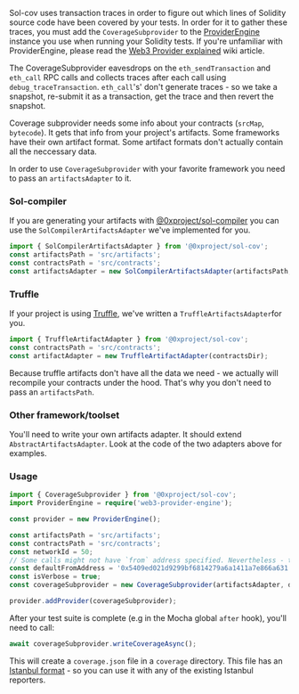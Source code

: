 Sol-cov uses transaction traces in order to figure out which lines of Solidity source code have been covered by your tests. In order for it to gather these traces, you must add the `CoverageSubprovider` to the [ProviderEngine](https://github.com/MetaMask/provider-engine) instance you use when running your Solidity tests. If you're unfamiliar with ProviderEngine, please read the [Web3 Provider explained](https://0xproject.com/wiki#Web3-Provider-Explained) wiki article.

The CoverageSubprovider eavesdrops on the `eth_sendTransaction` and `eth_call` RPC calls and collects traces after each call using `debug_traceTransaction`. `eth_call`'s' don't generate traces - so we take a snapshot, re-submit it as a transaction, get the trace and then revert the snapshot.

Coverage subprovider needs some info about your contracts (`srcMap`, `bytecode`). It gets that info from your project's artifacts. Some frameworks have their own artifact format. Some artifact formats don't actually contain all the neccessary data.

In order to use `CoverageSubprovider` with your favorite framework you need to pass an `artifactsAdapter` to it.

### Sol-compiler

If you are generating your artifacts with [@0xproject/sol-compiler](https://0xproject.com/docs/sol-compiler) you can use the `SolCompilerArtifactsAdapter` we've implemented for you.

```typescript
import { SolCompilerArtifactsAdapter } from '@0xproject/sol-cov';
const artifactsPath = 'src/artifacts';
const contractsPath = 'src/contracts';
const artifactsAdapter = new SolCompilerArtifactsAdapter(artifactsPath, contractsPath);
```

### Truffle

If your project is using [Truffle](https://truffleframework.com/), we've written a `TruffleArtifactsAdapter`for you.

```typescript
import { TruffleArtifactAdapter } from '@0xproject/sol-cov';
const contractsPath = 'src/contracts';
const artifactAdapter = new TruffleArtifactAdapter(contractsDir);
```

Because truffle artifacts don't have all the data we need - we actually will recompile your contracts under the hood. That's why you don't need to pass an `artifactsPath`.

### Other framework/toolset

You'll need to write your own artifacts adapter. It should extend `AbstractArtifactsAdapter`.
Look at the code of the two adapters above for examples.

### Usage

```typescript
import { CoverageSubprovider } from '@0xproject/sol-cov';
import ProviderEngine = require('web3-provider-engine');

const provider = new ProviderEngine();

const artifactsPath = 'src/artifacts';
const contractsPath = 'src/contracts';
const networkId = 50;
// Some calls might not have `from` address specified. Nevertheless - transactions need to be submitted from an address with at least some funds. defaultFromAddress is the address that will be used to submit those calls as transactions from.
const defaultFromAddress = '0x5409ed021d9299bf6814279a6a1411a7e866a631';
const isVerbose = true;
const coverageSubprovider = new CoverageSubprovider(artifactsAdapter, defaultFromAddress, isVerbose);

provider.addProvider(coverageSubprovider);
```

After your test suite is complete (e.g in the Mocha global `after` hook), you'll need to call:

```typescript
await coverageSubprovider.writeCoverageAsync();
```

This will create a `coverage.json` file in a `coverage` directory. This file has an [Istanbul format](https://github.com/gotwarlost/istanbul/blob/master/coverage.json.md) - so you can use it with any of the existing Istanbul reporters.
